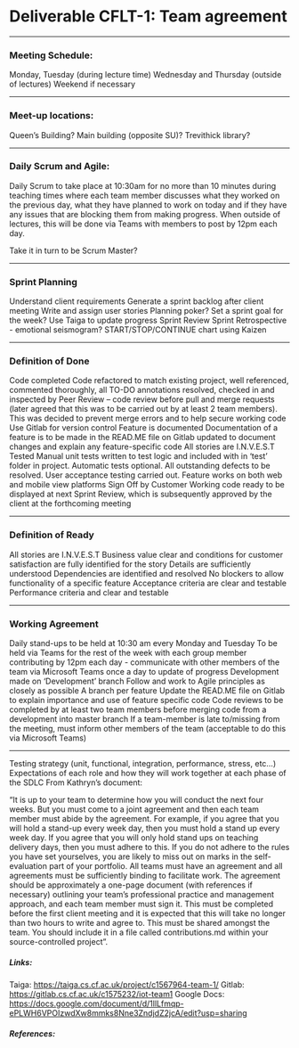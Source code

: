 # Deliverable CFLT-1: Team agreement

---

### Meeting Schedule:

Monday, Tuesday (during lecture time)
Wednesday and Thursday (outside of lectures)
Weekend if necessary

---

### Meet-up locations:

Queen’s Building?
Main building (opposite SU)?
Trevithick library?

---

### Daily Scrum and Agile:

Daily Scrum to take place at 10:30am  for no more than 10 minutes during teaching times where each team member discusses what they worked on the previous day, what they have planned to work on today and if they have any issues that are blocking them from making progress.
When outside of lectures, this will be done via Teams with members to post by 12pm each day.

Take it in turn to be Scrum Master?

---

### Sprint Planning

Understand client requirements
Generate a sprint backlog after client meeting
Write and assign user stories
Planning poker?
Set a sprint goal for the week?
Use Taiga to update progress
Sprint Review
Sprint Retrospective - emotional seismogram? START/STOP/CONTINUE chart using Kaizen

---

### Definition of Done

Code completed
Code refactored to match existing project, well referenced, commented thoroughly, all TO-DO annotations resolved, checked in and inspected by Peer Review – code review before pull and merge requests (later agreed that this was to be carried out by at least 2 team members). This was decided to prevent merge errors and to help secure working code
Use Gitlab for version control
Feature is documented
Documentation of a feature is to be made in the READ.ME file on Gitlab updated to document changes and explain any feature-specific code
All stories are I.N.V.E.S.T
Tested
Manual unit tests written to test logic and included with in ‘test’ folder in project. Automatic tests optional. All outstanding defects to be resolved. User acceptance testing carried out. Feature works on both web and mobile view platforms
Sign Off by Customer
Working code ready to be displayed at next Sprint Review, which is subsequently approved by the client at the forthcoming meeting 

---

### Definition of Ready

All stories are I.N.V.E.S.T
Business value clear and conditions for customer satisfaction are fully identified for the story
Details are sufficiently understood
Dependencies are identified and resolved
No blockers to allow functionality of a specific feature
Acceptance criteria are clear and testable
Performance criteria and clear and testable	

---

### Working Agreement

Daily stand-ups to be held at 10:30 am every Monday and Tuesday
To be held via Teams for the rest of the week with each group member contributing by 12pm each day - communicate with other members of the team via Microsoft Teams once a day to update of progress
Development made on ‘Development’ branch
Follow and work to Agile principles as closely as possible
A branch per feature
Update the READ.ME file on Gitlab to explain importance and use of feature specific code
Code reviews to be completed by at least two team members before merging code from a development into master branch
If a team-member is late to/missing from the meeting, must inform other members of the team (acceptable to do this via Microsoft Teams)


---

Testing strategy (unit, functional, integration, performance, stress, etc…)
Expectations of each role and how they will work together at each phase of the SDLC
From Kathryn’s document:

“It is up to your team to determine how you will conduct the next four weeks. But you must come to a joint agreement and then each team member must abide by the agreement. For example, if you agree that you will hold a stand-up every week day, then you must hold a stand up every week day. If you agree that you will only hold stand ups on teaching delivery days, then you must adhere to this. If you do not adhere to the rules you have set yourselves, you are likely to miss out on marks in the self-evaluation part of your portfolio. All teams must have an agreement and all agreements must be sufficiently binding to facilitate work.
The agreement should be approximately a one-page document (with references if necessary) outlining your team’s professional practice and management approach, and each team member must sign it. This must be completed before the first client meeting and it is expected that this will take no longer than two hours to write and agree to. This must be shared amongst the team. You should include it in a file called contributions.md within your source-controlled project”.

##### Links:

Taiga: https://taiga.cs.cf.ac.uk/project/c1567964-team-1/
Gitlab: https://gitlab.cs.cf.ac.uk/c1575232/iot-team1
Google Docs: https://docs.google.com/document/d/1llLfmqp-ePLWH6VPOIzwdXw8mmks8Nne3ZndjdZ2jcA/edit?usp=sharing

##### References:


